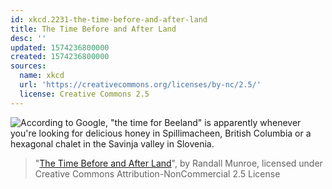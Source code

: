 ```yaml
---
id: xkcd.2231-the-time-before-and-after-land
title: The Time Before and After Land
desc: ''
updated: 1574236800000
created: 1574236800000
sources:
  name: xkcd
  url: 'https://creativecommons.org/licenses/by-nc/2.5/'
  license: Creative Commons 2.5
---
```

![According to Google, "the time for Beeland" is apparently whenever you're looking for delicious honey in Spillimacheen, British Columbia or a hexagonal chalet in the Savinja valley in Slovenia.](https://imgs.xkcd.com/comics/the_time_before_and_after_land.png)
> "[The Time Before and After Land](https://xkcd.com/2231/)", by Randall Munroe, licensed under Creative Commons Attribution-NonCommercial 2.5 License
